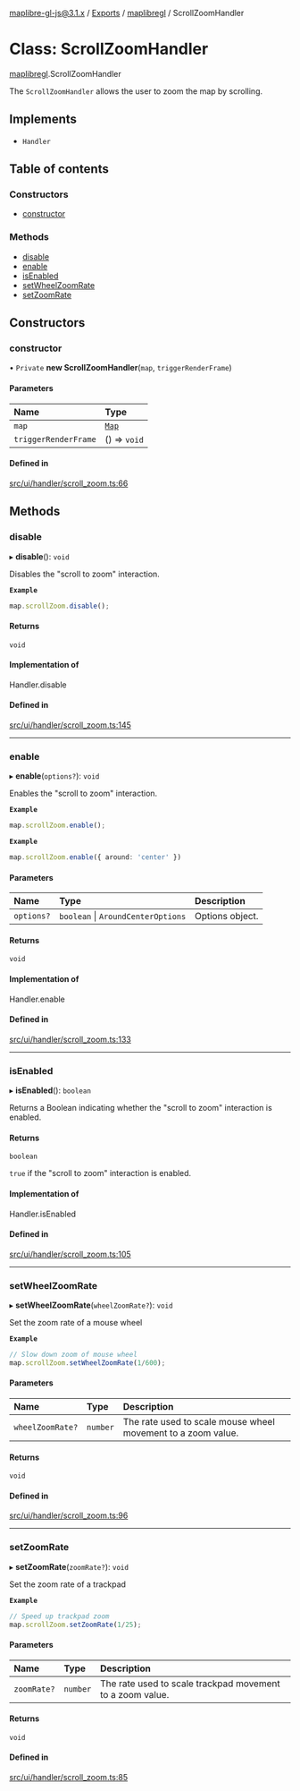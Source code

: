 [maplibre-gl-js@3.1.x](../README.md) / [Exports](../modules.md) / [maplibregl](../modules/maplibregl.md) / ScrollZoomHandler

# Class: ScrollZoomHandler

[maplibregl](../modules/maplibregl.md).ScrollZoomHandler

The `ScrollZoomHandler` allows the user to zoom the map by scrolling.

## Implements

- `Handler`

## Table of contents

### Constructors

- [constructor](maplibregl.ScrollZoomHandler.md#constructor)

### Methods

- [disable](maplibregl.ScrollZoomHandler.md#disable)
- [enable](maplibregl.ScrollZoomHandler.md#enable)
- [isEnabled](maplibregl.ScrollZoomHandler.md#isenabled)
- [setWheelZoomRate](maplibregl.ScrollZoomHandler.md#setwheelzoomrate)
- [setZoomRate](maplibregl.ScrollZoomHandler.md#setzoomrate)

## Constructors

### constructor

• `Private` **new ScrollZoomHandler**(`map`, `triggerRenderFrame`)

#### Parameters

| Name | Type |
| :------ | :------ |
| `map` | [`Map`](maplibregl.Map.md) |
| `triggerRenderFrame` | () => `void` |

#### Defined in

[src/ui/handler/scroll_zoom.ts:66](https://github.com/maplibre/maplibre-gl-js/blob/972e15f62/src/ui/handler/scroll_zoom.ts#L66)

## Methods

### disable

▸ **disable**(): `void`

Disables the "scroll to zoom" interaction.

**`Example`**

```ts
map.scrollZoom.disable();
```

#### Returns

`void`

#### Implementation of

Handler.disable

#### Defined in

[src/ui/handler/scroll_zoom.ts:145](https://github.com/maplibre/maplibre-gl-js/blob/972e15f62/src/ui/handler/scroll_zoom.ts#L145)

___

### enable

▸ **enable**(`options?`): `void`

Enables the "scroll to zoom" interaction.

**`Example`**

```ts
map.scrollZoom.enable();
```

**`Example`**

```ts
map.scrollZoom.enable({ around: 'center' })
```

#### Parameters

| Name | Type | Description |
| :------ | :------ | :------ |
| `options?` | `boolean` \| `AroundCenterOptions` | Options object. |

#### Returns

`void`

#### Implementation of

Handler.enable

#### Defined in

[src/ui/handler/scroll_zoom.ts:133](https://github.com/maplibre/maplibre-gl-js/blob/972e15f62/src/ui/handler/scroll_zoom.ts#L133)

___

### isEnabled

▸ **isEnabled**(): `boolean`

Returns a Boolean indicating whether the "scroll to zoom" interaction is enabled.

#### Returns

`boolean`

`true` if the "scroll to zoom" interaction is enabled.

#### Implementation of

Handler.isEnabled

#### Defined in

[src/ui/handler/scroll_zoom.ts:105](https://github.com/maplibre/maplibre-gl-js/blob/972e15f62/src/ui/handler/scroll_zoom.ts#L105)

___

### setWheelZoomRate

▸ **setWheelZoomRate**(`wheelZoomRate?`): `void`

Set the zoom rate of a mouse wheel

**`Example`**

```ts
// Slow down zoom of mouse wheel
map.scrollZoom.setWheelZoomRate(1/600);
```

#### Parameters

| Name | Type | Description |
| :------ | :------ | :------ |
| `wheelZoomRate?` | `number` | The rate used to scale mouse wheel movement to a zoom value. |

#### Returns

`void`

#### Defined in

[src/ui/handler/scroll_zoom.ts:96](https://github.com/maplibre/maplibre-gl-js/blob/972e15f62/src/ui/handler/scroll_zoom.ts#L96)

___

### setZoomRate

▸ **setZoomRate**(`zoomRate?`): `void`

Set the zoom rate of a trackpad

**`Example`**

```ts
// Speed up trackpad zoom
map.scrollZoom.setZoomRate(1/25);
```

#### Parameters

| Name | Type | Description |
| :------ | :------ | :------ |
| `zoomRate?` | `number` | The rate used to scale trackpad movement to a zoom value. |

#### Returns

`void`

#### Defined in

[src/ui/handler/scroll_zoom.ts:85](https://github.com/maplibre/maplibre-gl-js/blob/972e15f62/src/ui/handler/scroll_zoom.ts#L85)
